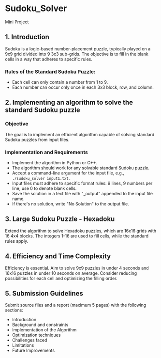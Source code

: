# Sudoku_Solver
Mini Project

## 1. Introduction
Sudoku is a logic-based number-placement puzzle, typically played on a 9x9 grid divided into 9 3x3 sub-grids. The objective is to fill in the blank cells in a way that adheres to specific rules.

### Rules of the Standard Sudoku Puzzle:
- Each cell can only contain a number from 1 to 9.
- Each number can occur only once in each 3x3 block, row, and column.

## 2. Implementing an algorithm to solve the standard Sudoku puzzle
### Objective
The goal is to implement an efficient algorithm capable of solving standard Sudoku puzzles from input files.

### Implementation and Requirements
- Implement the algorithm in Python or C++.
- The algorithm should work for any solvable standard Sudoku puzzle.
- Accept a command-line argument for the input file, e.g., `./sudoku_solver input1.txt`.
- Input files must adhere to specific format rules: 9 lines, 9 numbers per line, use 0 to denote blank cells.
- Save the solution in a text file with "_output" appended to the input file name.
- If there's no solution, write "No Solution" to the output file.

## 3. Large Sudoku Puzzle - Hexadoku
Extend the algorithm to solve Hexadoku puzzles, which are 16x16 grids with 16 4x4 blocks. The integers 1-16 are used to fill cells, while the standard rules apply.

## 4. Efficiency and Time Complexity
Efficiency is essential. Aim to solve 9x9 puzzles in under 4 seconds and 16x16 puzzles in under 10 seconds on average. Consider reducing possibilities for each cell and optimizing the filling order.

## 5. Submission Guidelines
Submit source files and a report (maximum 5 pages) with the following sections:
- Introduction
- Background and constraints
- Implementation of the Algorithm
- Optimization techniques
- Challenges faced
- Limitations
- Future Improvements

